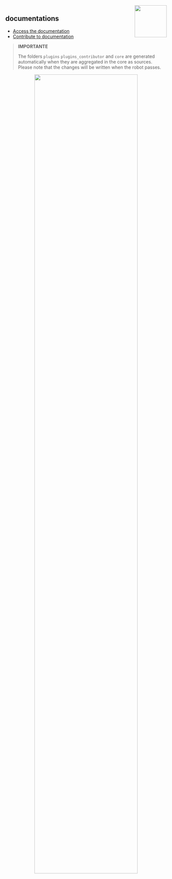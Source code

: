 <img align="right" src="https://www.jeedom.com/site/logo.png" width="100">

## documentations

- [Access the documentation](https://doc.jeedom.com)
- [Contribute to documentation](https://doc.jeedom.com/en_US/contribute/doc)

>**IMPORTANTE**
>
> The folders `plugins` `plugins_contributor` and `core` are generated automatically when they are aggregated in the core as sources. Please note that the changes will be written when the robot passes.

<p align="center">
<img src="https://doc.jeedom.com/img/img_home.png" width="80%">
</p>
